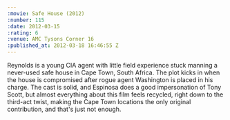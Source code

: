 ```yaml
--- 
:movie: Safe House (2012)
:number: 115
:date: 2012-03-15
:rating: 6
:venue: AMC Tysons Corner 16
:published_at: 2012-03-18 16:46:55 Z
---
```

Reynolds is a young CIA agent with little field experience stuck manning a never-used safe house in Cape Town, South Africa. The plot kicks in when the house is compromised after rogue agent Washington is placed in his charge. The cast is solid, and Espinosa does a good impersonation of Tony Scott, but almost everything about this film feels recycled, right down to the third-act twist, making the Cape Town locations the only original contribution, and that's just not enough.